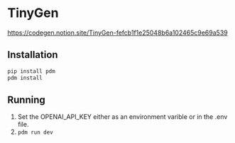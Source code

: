 # TinyGen

https://codegen.notion.site/TinyGen-fefcb1f1e25048b6a102465c9e69a539

## Installation

```sh
pip install pdm
pdm install
```

## Running

1. Set the OPENAI_API_KEY either as an environment varible or in the .env file.
2. `pdm run dev`
